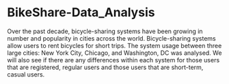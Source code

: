 # BikeShare-Data_Analysis
Over the past decade, bicycle-sharing systems have been growing in number and popularity in cities across the world. Bicycle-sharing systems allow users to rent bicycles for short trips. The system usage between three large cities: New York City, Chicago, and Washington, DC was analysed. We will also see if there are any differences within each system for those users that are registered, regular users and those users that are short-term, casual users.
